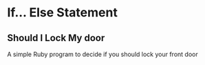 # If... Else Statement

## Should I Lock My door
A simple Ruby program to decide if you should lock your front door
